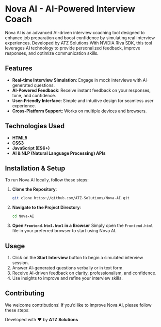 # Nova AI - AI-Powered Interview Coach

Nova AI is an advanced AI-driven interview coaching tool designed to enhance job preparation and boost confidence by simulating real interview experiences. Developed by ATZ Solutions With NVIDIA Riva SDK, this tool leverages AI technology to provide personalized feedback, improve responses, and optimize communication skills.

## Features
- **Real-time Interview Simulation**: Engage in mock interviews with AI-generated questions.
- **AI-Powered Feedback**: Receive instant feedback on your responses, tone, and confidence.
- **User-Friendly Interface**: Simple and intuitive design for seamless user experience.
- **Cross-Platform Support**: Works on multiple devices and browsers.

## Technologies Used
- **HTML5**
- **CSS3**
- **JavaScript (ES6+)**
- **AI & NLP (Natural Language Processing) APIs**

## Installation & Setup
To run Nova AI locally, follow these steps:

1. **Clone the Repository**:
   ```sh
   git clone https://github.com/ATZ-Solutions/Nova-AI.git
   ```
2. **Navigate to the Project Directory**:
   ```sh
   cd Nova-AI
   ```
3. **Open `Frontend.html.html` in a Browser**
   Simply open the `Frontend.html` file in your preferred browser to start using Nova AI.

## Usage
1. Click on the **Start Interview** button to begin a simulated interview session.
2. Answer AI-generated questions verbally or in text form.
3. Receive AI-driven feedback on clarity, professionalism, and confidence.
4. Use insights to improve and refine your interview skills.

## Contributing
We welcome contributions! If you’d like to improve Nova AI, please follow these steps:

Developed with ❤️ by **ATZ Solutions**



